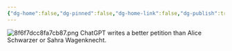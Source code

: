 ```yaml
---
{"dg-home":false,"dg-pinned":false,"dg-home-link":false,"dg-publish":true,"tags":["dgblip"],"disabled rules":["yaml-title","yaml-title-alias","file-name-heading"],"title":"philipp on mastodon @ 2023-02-14","created-date":"2023-02-14T18:35:02","id":109864530876493040,"updated-date":"2025-05-02T08:50:43","dg-path":"blips/109864530876493039.md","permalink":"/blips/109864530876493039/","dgPassFrontmatter":true}
---
```



![8f6f7dcc8fa7cb87.png](/img/user/attachments/8f6f7dcc8fa7cb87.png)
ChatGPT writes a better petition than Alice Schwarzer or Sahra Wagenknecht.



